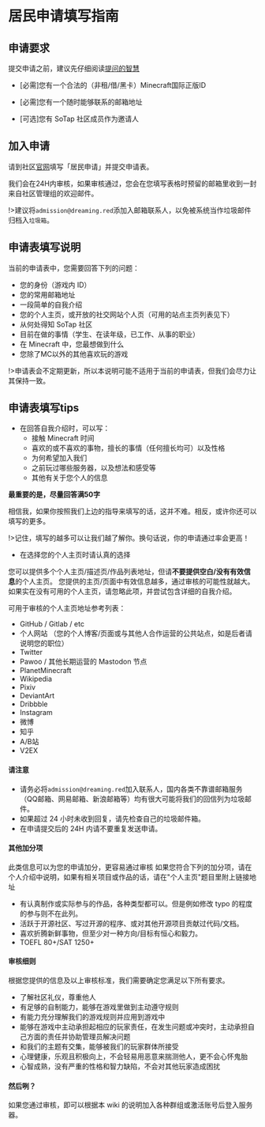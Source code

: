# 居民申请填写指南

## 申请要求

提交申请之前，建议先仔细阅读[提问的智慧](http://lilydjwg.vim-cn.com/articles/smart-questions.html)

- [必需]您有一个合法的（非租/借/黑卡）Minecraft国际正版ID

- [必需]您有一个随时能够联系的邮箱地址

- [可选]您有 SoTap 社区成员作为邀请人

## 加入申请

请到社区[官网](//sotap.org)填写「居民申请」并提交申请表。

我们会在24H内审核，如果审核通过，您会在您填写表格时预留的邮箱里收到一封来自社区管理组的欢迎邮件。

!>建议将`admission@dreaming.red`添加入邮箱联系人，以免被系统当作垃圾邮件归档入`垃圾箱`。

## 申请表填写说明

当前的申请表中，您需要回答下列的问题：

- 您的身份（游戏内 ID）
- 您的常用邮箱地址
- 一段简单的自我介绍
- 您的个人主页，或开放的社交网站个人页（可用的站点主页列表见下）
- 从何处得知 SoTap 社区
- 目前在做的事情（学生、在读年级，已工作、从事的职业）
- 在 Minecraft 中，您最想做到什么
- 您除了MC以外的其他喜欢玩的游戏

!>申请表会不定期更新，所以本说明可能不适用于当前的申请表，但我们会尽力让其保持一致。

## 申请表填写tips

- 在回答自我介绍时，可以写：
  - 接触 Minecraft 时间
  - 喜欢的或不喜欢的事物，擅长的事情（任何擅长均可）以及性格
  - 为何希望加入我们
  - 之前玩过哪些服务器，以及想法和感受等
  - 其他有关于您个人的信息

**最重要的是，尽量回答满50字** 

相信我，如果你按照我们上边的指导来填写的话，这并不难。相反，或许你还可以填写的更多。

!>记住，填写的越多可以让我们越了解你。换句话说，你的申请通过率会更高！

- 在选择您的个人主页时请认真的选择

您可以提供多个个人主页/描述页/作品列表地址，但请**不要提供空白/没有有效信息**的个人主页。
您提供的主页/页面中有效信息越多，通过审核的可能性就越大。
如果实在没有可用的个人主页，请忽略此项，并尝试包含详细的自我介绍。

可用于审核的个人主页地址参考列表：
- GitHub / Gitlab / etc
- 个人网站 （您的个人博客/页面或与其他人合作运营的公共站点，如是后者请说明您的职位）
- Twitter
- Pawoo / 其他长期运营的 Mastodon 节点
- PlanetMinecraft
- Wikipedia
- Pixiv
- DeviantArt
- Dribbble
- Instagram
- 微博
- 知乎
- A/B站
- V2EX

#### 请注意
- 请务必将`admission@dreaming.red`加入联系人，国内各类不靠谱邮箱服务（QQ邮箱、网易邮箱、新浪邮箱等）均有很大可能将我们的回信列为垃圾邮件。
- 如果超过 24 小时未收到回复，请先检查自己的垃圾邮件箱。
- 在申请提交后的 24H 内请不要重复发送申请。

#### 其他加分项
此类信息可以为您的申请加分，更容易通过审核
如果您符合下列的加分项，请在个人介绍中说明，如果有相关项目或作品的话，请在"个人主页"题目里附上链接地址

- 有认真制作或实际参与的作品，各种类型都可以。但是例如修改 typo 的程度的参与则不在此列。
- 活跃于开源社区、写过开源的程序、或对其他开源项目贡献过代码/文档。
- 喜欢折腾新鲜事物，但至少对一种方向/目标有恒心和毅力。
- TOEFL 80+/SAT 1250+

#### 审核细则

根据您提供的信息及以上审核标准，我们需要确定您满足以下所有要求。

- 了解社区礼仪，尊重他人
- 有足够的自制能力，能够在游戏里做到主动遵守规则
- 有能力充分理解我们的游戏规则并应用到游戏中
- 能够在游戏中主动承担起相应的玩家责任，在发生问题或冲突时，主动承担自己方面的责任并协助管理员解决问题
- 和我们的主题有交集，能够被我们的玩家群体所接受
- 心理健康，乐观且积极向上，不会轻易用恶意来揣测他人，更不会心怀鬼胎
- 心智成熟，没有严重的性格和智力缺陷，不会对其他玩家造成困扰

#### 然后咧？

如果您通过审核，即可以根据本 wiki 的说明加入各种群组或激活账号后登入服务器。
